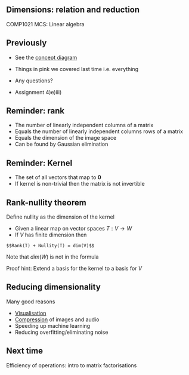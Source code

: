 <!-- .slide: data-background="#6A246D" -->

## Dimensions: relation and reduction

COMP1021 MCS: Linear algebra


<!-- .slide: class="fragmented-lists" -->

## Previously

- See the [concept diagram](https://github.com/stevenaeola/linalg_lectures/blob/a2f55831993da5e52848b86e57f004452bff43f4/concepts.mmd)

- Things in pink we covered last time i.e. everything

- Any questions?

- Assignment 4)e)iii)


<!-- .slide: class="fragmented-lists" -->

## Reminder: rank

- The number of linearly independent columns of a matrix
- Equals the number of linearly independent columns rows of a matrix
- Equals the dimension of the image space
- Can be found by Gaussian elimination


<!-- .slide: class="fragmented-lists" -->

## Reminder: Kernel

- The set of all vectors that map to $\mathbf{0}$
- If kernel is non-trivial then the matrix is not invertible


## Rank-nullity theorem

Define nullity as the dimension of the kernel
- Given a linear map on vector spaces $T:V \rightarrow W$
- If $V$ has finite dimension then

`$$Rank(T) + Nullity(T) = dim(V)$$`

Note that $dim(W)$ is not in the formula

Proof hint: Extend a basis for the kernel to a basis for $V$


<!-- .slide: class="fragmented-lists" -->

## Reducing dimensionality

Many good reasons

- [Visualisation](https://towardsdatascience.com/dimensionality-reduction-for-data-visualization-pca-vs-tsne-vs-umap-be4aa7b1cb29)
- [Compression](https://towardsdatascience.com/image-compression-using-principal-component-analysis-pca-253f26740a9f) of images and audio
- Speeding up machine learning
- Reducing overfitting/eliminating noise

<!-- .slide: data-background="#a5c8d0" -->

## Next time

Efficiency of operations: intro to matrix factorisations